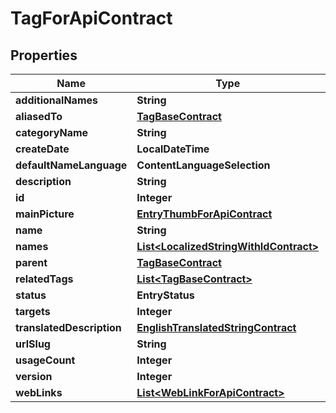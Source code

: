 

# TagForApiContract


## Properties

Name | Type | Description | Notes
------------ | ------------- | ------------- | -------------
**additionalNames** | **String** |  |  [optional]
**aliasedTo** | [**TagBaseContract**](TagBaseContract.md) |  |  [optional]
**categoryName** | **String** |  |  [optional]
**createDate** | **LocalDateTime** |  |  [optional]
**defaultNameLanguage** | **ContentLanguageSelection** |  |  [optional]
**description** | **String** |  |  [optional]
**id** | **Integer** |  |  [optional]
**mainPicture** | [**EntryThumbForApiContract**](EntryThumbForApiContract.md) |  |  [optional]
**name** | **String** |  |  [optional]
**names** | [**List&lt;LocalizedStringWithIdContract&gt;**](LocalizedStringWithIdContract.md) |  |  [optional]
**parent** | [**TagBaseContract**](TagBaseContract.md) |  |  [optional]
**relatedTags** | [**List&lt;TagBaseContract&gt;**](TagBaseContract.md) |  |  [optional]
**status** | **EntryStatus** |  |  [optional]
**targets** | **Integer** |  |  [optional]
**translatedDescription** | [**EnglishTranslatedStringContract**](EnglishTranslatedStringContract.md) |  |  [optional]
**urlSlug** | **String** |  |  [optional]
**usageCount** | **Integer** |  |  [optional]
**version** | **Integer** |  |  [optional]
**webLinks** | [**List&lt;WebLinkForApiContract&gt;**](WebLinkForApiContract.md) |  |  [optional]



